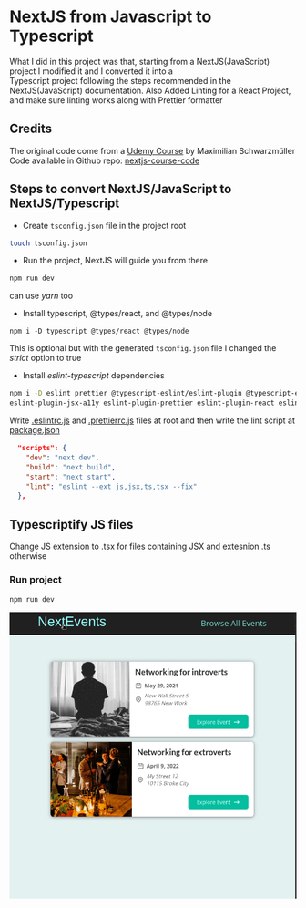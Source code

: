 # NextJS from Javascript to Typescript

What I did in this project was that, starting from a NextJS(JavaScript) project I modified it and I converted it into a  
Typescript project following the steps recommended in the NextJS(JavaScript) documentation.
Also Added Linting for a React Project, and make sure linting works along with Prettier formatter

## Credits

The original code come from a [Udemy Course](https://www.udemy.com/course/nextjs-react-the-complete-guide/) by Maximilian Schwarzmüller
Code available in Github repo: [nextjs-course-code](https://github.com/mschwarzmueller/nextjs-course-code)

## Steps to convert NextJS/JavaScript to NextJS/Typescript

  - Create `tsconfig.json` file in the project root
  ````bash
  touch tsconfig.json
  ````
  - Run the project, NextJS will guide you from there
  ````bash
  npm run dev
  ````
  can use *yarn* too  
  - Install typescript, @types/react, and @types/node

````bush
npm i -D typescript @types/react @types/node
````

This is optional but with the generated `tsconfig.json` file I changed the *strict* option to true

- Install *eslint-typescript* dependencies

````bash
npm i -D eslint prettier @typescript-eslint/eslint-plugin @typescript-eslint/parser eslint-config-prettier  
eslint-plugin-jsx-a11y eslint-plugin-prettier eslint-plugin-react eslint-plugin-react-hooks
````

Write [.eslintrc.js](.eslintrc.js) and [.prettierrc.js](.prettierrc.js) files at root and then write the lint script at [package.json](package.json)

````json
  "scripts": {
    "dev": "next dev",
    "build": "next build",
    "start": "next start",
    "lint": "eslint --ext js,jsx,ts,tsx --fix"
  },
````

## Typescriptify JS files

Change JS extension to .tsx for files containing JSX and extesnion .ts otherwise

### Run project

````bash
npm run dev
````
![run dev server](public/images/nextjs_js_to_ts_Peek.gif)
